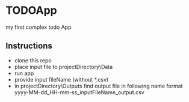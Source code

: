# TODOApp
my first complex todo App

## Instructions
- clone this repo
- place input file to projectDirectory\Data
- run app 
- provide input fileName (without *.csv)
- in projectDirectory\Outputs find output file in following name format yyyy-MM-dd_HH-mm-ss_inputFileName_output.csv
